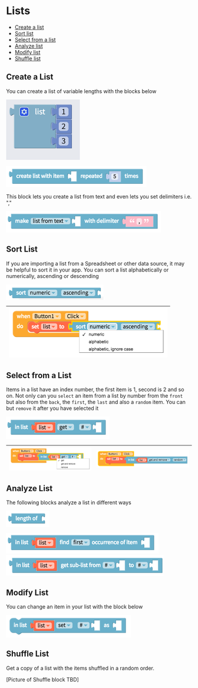 # Lists

* [Create a list](lists.md#create-a-list)
* [Sort list](lists.md#sort-list)
* [Select from a list](lists.md#select-from-a-list)
* [Analyze list](lists.md#analyze-list)
* [Modify list](lists.md#modify-list)
* [Shuffle list](lists.md#shuffle-list)

## Create a List

You can create a list of variable lengths with the blocks below

![](.gitbook/assets/image%20%2816%29.png)

![](.gitbook/assets/blocks-lists-fig-3.png)

This block lets you create a list from text and even lets you set delimiters i.e. ","

![](.gitbook/assets/blocks-lists-fig-8.png)

## Sort List

If you are importing a list from a Spreadsheet or other data source, it may be helpful to sort it in your app. You can sort a list alphabetically or numerically, ascending or descending

![](.gitbook/assets/blocks-lists-fig-9.png)

| ![](.gitbook/assets/blocks-lists-fig-10.png) |
| :--- |


## Select from a List

Items in a list have an index number, the first item is 1, second is 2 and so on. Not only can you `select` an item from a list by number from the `front` but also from the `back`, the `first`, the `last` and also a `random` item. You can but `remove` it after you have selected it

![](.gitbook/assets/blocks-lists-fig-5.png)

| ![](.gitbook/assets/blocks-lists-fig-12.png) | ![](.gitbook/assets/blocks-lists-fig-13.png) |
| :--- | :--- |


## Analyze List

The following blocks analyze a list in different ways

![](.gitbook/assets/blocks-lists-fig-4.png)

![](.gitbook/assets/blocks-lists-fig-1.png)![](.gitbook/assets/blocks-lists-fig-7.png)

## Modify List

You can change an item in your list with the block below

![](.gitbook/assets/blocks-lists-fig-6.png)

## Shuffle List

Get a copy of a list with the items shuffled in a random order.

\[Picture of Shuffle block TBD\]

